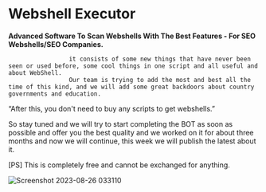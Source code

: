 # Webshell Executor

**Advanced Software To Scan Webshells With The Best Features - For SEO Webshells/SEO Companies.**

                     it consists of some new things that have never been seen or used before, some cool things in one script and all useful and about WebShell.
                     Our team is trying to add the most and best all the time of this kind, and we will add some great backdoors about country governments and education.

“After this, you don't need to buy any scripts to get webshells.”

So stay tuned and we will try to start completing the BOT as soon as possible and offer you the best quality and we worked  on it for about three months and now we will continue, this week we will publish the latest about it.

[PS] This is completely free and cannot be exchanged for anything.


![Screenshot 2023-08-26 033110](https://github.com/codeb0ss/webshell_executor/assets/135759201/560eb69f-d784-4758-9e76-9264f99b4c91)


